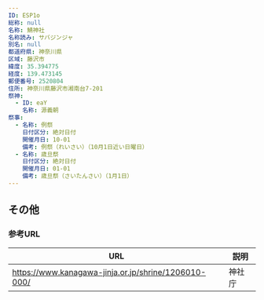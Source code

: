 ```yaml
---
ID: ESP1o
総称: null
名称: 鯖神社
名称読み: サバジンジャ
別名: null
都道府県: 神奈川県
区域: 藤沢市
緯度: 35.394775
経度: 139.473145
郵便番号: 2520804
住所: 神奈川県藤沢市湘南台7-201
祭神:
  - ID: eaY
    名称: 源義朝
祭事:
  - 名称: 例祭
    日付区分: 絶対日付
    開催月日: 10-01
    備考: 例祭（れいさい）（10月1日近い日曜日）
  - 名称: 歳旦祭
    日付区分: 絶対日付
    開催月日: 01-01
    備考: 歳旦祭（さいたんさい）（1月1日）
---
```


## その他

### 参考URL

| URL                                                  | 説明   |
| ---------------------------------------------------- | ------ |
| https://www.kanagawa-jinja.or.jp/shrine/1206010-000/ | 神社庁 |
